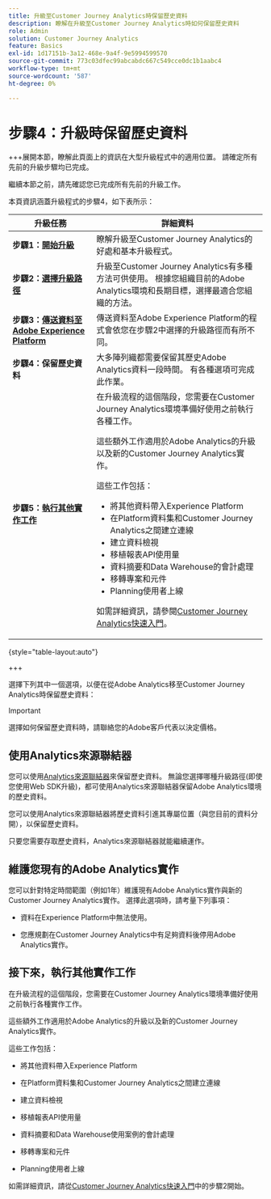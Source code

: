 ```yaml
---
title: 升級至Customer Journey Analytics時保留歷史資料
description: 瞭解在升級至Customer Journey Analytics時如何保留歷史資料
role: Admin
solution: Customer Journey Analytics
feature: Basics
exl-id: 1d17151b-3a12-468e-9a4f-9e5994599570
source-git-commit: 773c03dfec99abcabdc667c549cce0dc1b1aabc4
workflow-type: tm+mt
source-wordcount: '587'
ht-degree: 0%

---
```


# 步驟4：升級時保留歷史資料

+++展開本節，瞭解此頁面上的資訊在大型升級程式中的適用位置。 請確定所有先前的升級步驟均已完成。

繼續本節之前，請先確認您已完成所有先前的升級工作。

本頁資訊涵蓋升級程式的步驟4，如下表所示：

| 升級任務 | 詳細資料 |
|---------|----------|
| **步驟1：[開始升級](/help/getting-started/cja-upgrade/cja-upgrade-getstarted.md)** | 瞭解升級至Customer Journey Analytics的好處和基本升級程式。 |
| **步驟2：[選擇升級路徑](/help/getting-started/cja-upgrade/cja-upgrade-path.md)** | 升級至Customer Journey Analytics有多種方法可供使用。 根據您組織目前的Adobe Analytics環境和長期目標，選擇最適合您組織的方法。 |
| **步驟3：[傳送資料至Adobe Experience Platform](/help/getting-started/cja-upgrade/cja-upgrade-send-to-platform.md)** | 傳送資料至Adobe Experience Platform的程式會依您在步驟2中選擇的升級路徑而有所不同。 |
| <span class="preview">**步驟4：保留歷史資料**</span> | <span class="preview">大多陣列織都需要保留其歷史Adobe Analytics資料一段時間。 有各種選項可完成此作業。</span> |
| **步驟5：[執行其他實作工作](/help/getting-started/cja-getting-started.md)** | 在升級流程的這個階段，您需要在Customer Journey Analytics環境準備好使用之前執行各種工作。<p>這些額外工作適用於Adobe Analytics的升級以及新的Customer Journey Analytics實作。</p><p>這些工作包括：</p><ul><li>將其他資料帶入Experience Platform</li><li>在Platform資料集和Customer Journey Analytics之間建立連線</li><li>建立資料檢視</li><li>移植報表API使用量</li><li>資料摘要和Data Warehouse的會計處理</li><li>移轉專案和元件</li><li>Planning使用者上線</li></ul> <p>如需詳細資訊，請參閱[Customer Journey Analytics快速入門](/help/getting-started/cja-getting-started.md)。 |

{style="table-layout:auto"}

+++

選擇下列其中一個選項，以便在從Adobe Analytics移至Customer Journey Analytics時保留歷史資料：

>[!IMPORTANT]
>
>選擇如何保留歷史資料時，請聯絡您的Adobe客戶代表以決定價格。

## 使用Analytics來源聯結器

您可以使用[Analytics來源聯結器](/help/data-ingestion/analytics.md)來保留歷史資料。 無論您選擇哪種升級路徑(即使您使用Web SDK升級)，都可使用Analytics來源聯結器保留Adobe Analytics環境的歷史資料。

您可以使用Analytics來源聯結器將歷史資料引進其專屬位置（與您目前的資料分開），以保留歷史資料。

只要您需要存取歷史資料，Analytics來源聯結器就能繼續運作。

<!-- Another possibility in the future: Map historical data in a way that allows you to tie it to your new data.  Possible? Explain -->

## 維護您現有的Adobe Analytics實作

您可以針對特定時間範圍（例如1年）維護現有Adobe Analytics實作與新的Customer Journey Analytics實作。 選擇此選項時，請考量下列事項：

* 資料在Experience Platform中無法使用。

* 您應規劃在Customer Journey Analytics中有足夠資料後停用Adobe Analytics實作。

## 接下來，執行其他實作工作

在升級流程的這個階段，您需要在Customer Journey Analytics環境準備好使用之前執行各種實作工作。

這些額外工作適用於Adobe Analytics的升級以及新的Customer Journey Analytics實作。

這些工作包括：

* 將其他資料帶入Experience Platform

* 在Platform資料集和Customer Journey Analytics之間建立連線

* 建立資料檢視

* 移植報表API使用量

* 資料摘要和Data Warehouse使用案例的會計處理

* 移轉專案和元件

* Planning使用者上線

如需詳細資訊，請從[Customer Journey Analytics快速入門](/help/getting-started/cja-getting-started.md)中的步驟2開始。
